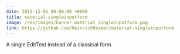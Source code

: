```yaml
---
date: 2015-12-01 00:00:00 +0000
title: material-singleinputform
image: /res/images/banner_material_singleinputform.png
link: https://github.com/HeinrichReimer/material-singleinputform
---
```

A single EditText instead of a classical form.